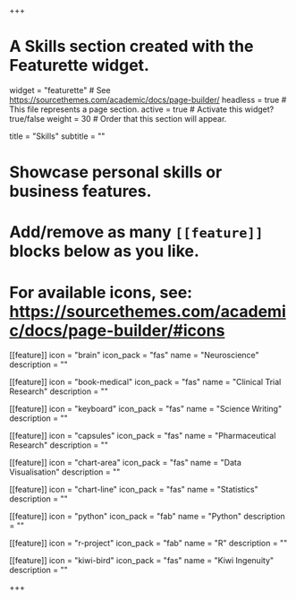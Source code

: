 +++
# A Skills section created with the Featurette widget.
widget = "featurette"  # See https://sourcethemes.com/academic/docs/page-builder/
headless = true  # This file represents a page section.
active = true  # Activate this widget? true/false
weight = 30  # Order that this section will appear.

title = "Skills"
subtitle = ""

# Showcase personal skills or business features.
# 
# Add/remove as many `[[feature]]` blocks below as you like.
# 
# For available icons, see: https://sourcethemes.com/academic/docs/page-builder/#icons
  
[[feature]]
  icon = "brain"
  icon_pack = "fas"
  name = "Neuroscience"
  description = ""

[[feature]]
  icon = "book-medical"
  icon_pack = "fas"
  name = "Clinical Trial Research"
  description = ""

[[feature]]
  icon = "keyboard"
  icon_pack = "fas"
  name = "Science Writing"
  description = ""

[[feature]]
  icon = "capsules"
  icon_pack = "fas"
  name = "Pharmaceutical Research"
  description = ""
  
[[feature]]
  icon = "chart-area"
  icon_pack = "fas"
  name = "Data Visualisation"
  description = ""
    
[[feature]]
  icon = "chart-line"
  icon_pack = "fas"
  name = "Statistics"
  description = ""  
  
[[feature]]
  icon = "python"
  icon_pack = "fab"
  name = "Python"
  description = ""
  
[[feature]]
  icon = "r-project"
  icon_pack = "fab"
  name = "R"
  description = ""  

[[feature]]
  icon = "kiwi-bird"
  icon_pack = "fas"
  name = "Kiwi Ingenuity"
  description = ""
  
+++

